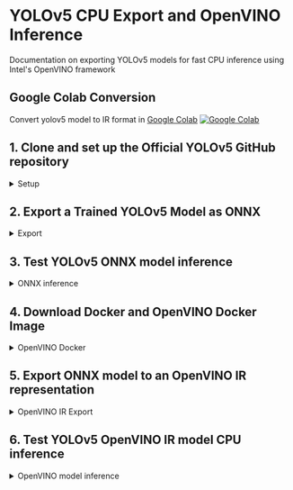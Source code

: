 # YOLOv5 CPU Export and OpenVINO Inference

Documentation on exporting YOLOv5 models for fast CPU inference using Intel's OpenVINO framework

## Google Colab Conversion

Convert yolov5 model to IR format in [Google Colab](https://colab.research.google.com/drive/1K8gnZEka47Gbcp1eJbBaSe3GxngJdvio?usp=sharing) [![Google Colab](https://colab.research.google.com/assets/colab-badge.svg)](https://colab.research.google.com/drive/1K8gnZEka47Gbcp1eJbBaSe3GxngJdvio?usp=sharing)

## 1. Clone and set up the Official YOLOv5 GitHub repository

<details>
  <summary>Setup</summary>

  All package installations should be done in a virtualenv or conda env to prevent package conflict errors.

```bash
$ git clone https://github.com/ultralytics/yolov5                    # clone repo
$ cd yolov5
$ pip install -r requirements.txt                                    # base requirements
$ pip install "coremltools>=4.1" "onnx>=1.9.0" scikit-learn==0.19.2  # export requirements
```

</details>

## 2. Export a Trained YOLOv5 Model as ONNX

<details>
  <summary>Export</summary>

Export a pre-trained or custom trained YOLOv5 model to generate the respective ONNX, TorchScript and CoreML formats of the model. The pre-trained `yolov5s.pt` is the lightest and fastest model for CPU inference. Other slower but more accurate models include `yolov5m.pt, yolov5l.pt` and `yolov5x.pt`. All available model details at Ultralytics YOLOv5 [README](https://github.com/ultralytics/yolov5#pretrained-checkpoints).

A custom training checkpoint i.e. `runs/exp/weights/best.pt` can be used for conversion as well.

```bash
# export a pre-trained light yolov5s.pt model at 640x640 with batch size 1
$ python export.py --weights yolov5s.pt --img 640 --batch 1
# export a custom checkpoint for dynamic input shape {BATCH_SIZE, 3, HEIGHT, WIDTH}
# Note, for CPU inference mode, BATCH_SIZE must be set to 1
$ python export.py --weights runs/exp/weights/best.pt --dynamic --simplify
```

Move the onnx model to `models` directory

```bash
$ mv <PATH_TO_ONNX_MODEL> models/
```

Install required requirements for onnx and openvino Inference

```bash
$ pip install -r inf_requirements.txt
```

</details>

## 3. Test YOLOv5 ONNX model inference

<details>
  <summary>ONNX inference</summary>

```bash
$ python detect_onnx.py -m image -i <IMG_FILE_PATH/IMG_DIR_PATH>
$ python detect_onnx.py -m video -i <VID_PATH_FILE>
# python detect_onnx.py -h for more info
```

Optional: To convert the all frames in the `output` directory into a mp4 video using `ffmpeg`, use `ffmpeg -r 25 -start_number 00001 -i output/frame_onnx_%5d.jpg -vcodec libx264 -y -an onnx_result.mp4`

</details>

## 4. Download Docker and OpenVINO Docker Image

<details>
  <summary>OpenVINO Docker</summary>

[Install docker](https://docs.docker.com/get-docker/) in your system if not already installed.

Pass the docker run command below in a terminal which will automatically download the OpenVINO Docker Image and run it. The `models` directory containing the ONNX model must be in the current working directory.

```bash
docker run -it --rm \
            -v $PWD/models:/home/openvino/models \
            openvino/ubuntu18_dev:latest \
            /bin/bash -c "cd /home/openvino/; bash"
```

</details>

## 5. Export ONNX model to an OpenVINO IR representation

<details>
  <summary>OpenVINO IR Export</summary>

This will create the OpenVINO Intermediate Model Representation (IR) model files (xml and bin) in the directory `models/yolov5_openvino` which will be available in the host system outside the docker container.

**Important Note:** --input_shape must be provided and match the img shape used to export onnx model. Batching is also not supported for CPU inference

```bash
# inside the openvino docker container
$ python3 /opt/intel/openvino/deployment_tools/model_optimizer/mo.py \
          --progress \
          --input_shape [1,3,640,640] \
          --input_model models/yolov5s.onnx \
          --output_dir models/yolov5_openvino \
          --data_type half # {FP16,FP32,half,float}
# exit openvino docker container
$ exit  
```

[Full OpenVINO export options](https://docs.openvinotoolkit.org/latest/openvino_docs_MO_DG_prepare_model_convert_model_Converting_Model_General.html)

</details>

## 6. Test YOLOv5 OpenVINO IR model CPU inference

<details>
  <summary>OpenVINO model inference</summary>

```bash
$ python detect_openvino.py -m image -i <IMG_FILE_PATH/IMG_DIR_PATH>
$ python detect_openvino.py -m video -i <VID_PATH_FILE>
# python detect_openvino.py -h for more info
```

Optional: To convert the all frames in the `output` directory into a mp4 video using `ffmpeg`, use `ffmpeg -r 25 -start_number 00001 -i output/frame_openvino_%5d.jpg -vcodec libx264 -y -an openvino_result.mp4`

</details>
